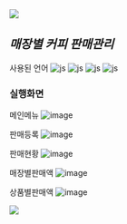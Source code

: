 <img src="https://capsule-render.vercel.app/api?type=waving&color=BDBDC8&height=120&width=100%&section=header" />

## *매장별 커피 판매관리*


사용된 언어
![js](https://img.shields.io/badge/HTML-239120?style=for-the-badge&logo=html5&logoColor=white)
![js](https://img.shields.io/badge/CSS-239120?&style=for-the-badge&logo=css3&logoColor=white)
![js](https://img.shields.io/badge/JavaScript-F7DF1E?style=for-the-badge&logo=JavaScript&logoColor=white)
![js](https://img.shields.io/badge/Java-ED8B00?style=for-the-badge&logo=openjdk&logoColor=white)




### 실행화면


메인메뉴
![image](https://github.com/user-attachments/assets/eeea2dc1-d9f9-4e21-bdd0-776e08ad68d9)


판매등록
![image](https://github.com/user-attachments/assets/7e907517-576b-457e-92e3-d7c5fb7abeaa)


판매현황
![image](https://github.com/user-attachments/assets/4b03e7da-8248-437d-ae70-db381a2573ac)



매장별판매액
![image](https://github.com/user-attachments/assets/14c47dae-c975-4630-b876-70ce08055569)



상품별판매액
![image](https://github.com/user-attachments/assets/04e1896c-c4fc-4f97-8469-7da40a522db6)




<img src="https://capsule-render.vercel.app/api?type=waving&color=BDBDC8&height=120&width=100%&section=footer" />
